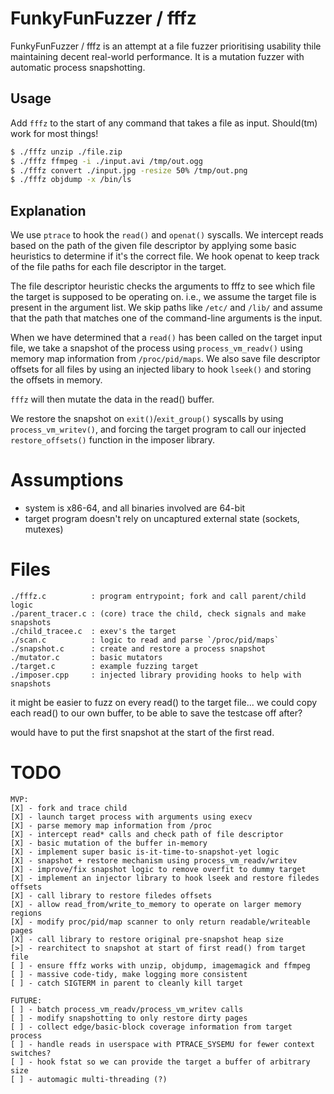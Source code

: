 # FunkyFunFuzzer / fffz

FunkyFunFuzzer / fffz is an attempt at a file fuzzer prioritising usability
thile maintaining decent real-world performance. It is a mutation fuzzer with
automatic process snapshotting.

## Usage
Add `fffz` to the start of any command that takes a file as input. Should(tm)
work for most things!
```sh
$ ./fffz unzip ./file.zip
$ ./fffz ffmpeg -i ./input.avi /tmp/out.ogg
$ ./fffz convert ./input.jpg -resize 50% /tmp/out.png
$ ./fffz objdump -x /bin/ls
```

## Explanation
We use `ptrace` to hook the `read()` and `openat()` syscalls. We intercept
reads based on the path of the given file descriptor by applying some basic
heuristics to determine if it's the correct file. We hook openat to keep track
of the file paths for each file descriptor in the target.

The file descriptor heuristic checks the arguments to fffz to see which file
the target is supposed to be operating on. i.e., we assume the target file is
present in the argument list. We skip paths like `/etc/` and `/lib/` and assume
that the path that matches one of the command-line arguments is the input.

When we have determined that a `read()` has been called on the target input
file, we take a snapshot of the process using `process_vm_readv()` using
memory map information from `/proc/pid/maps`. We also save file descriptor
offsets for all files by using an injected libary to hook `lseek()` and storing
the offsets in memory.

`fffz` will then mutate the data in the read() buffer.

We restore the snapshot on `exit()`/`exit_group()` syscalls by using
`process_vm_writev()`, and forcing the target program to call our injected
`restore_offsets()` function in the imposer library.

# Assumptions
- system is x86-64, and all binaries involved are 64-bit
- target program doesn't rely on uncaptured external state (sockets, mutexes)

# Files
```text
./fffz.c          : program entrypoint; fork and call parent/child logic
./parent_tracer.c : (core) trace the child, check signals and make snapshots
./child_tracee.c  : exev's the target
./scan.c          : logic to read and parse `/proc/pid/maps`
./snapshot.c      : create and restore a process snapshot
./mutator.c       : basic mutators
./target.c        : example fuzzing target
./imposer.cpp     : injected library providing hooks to help with snapshots
```

it might be easier to fuzz on every read() to the target file... we could copy
each read() to our own buffer, to be able to save the testcase off after?

would have to put the first snapshot at the start of the first read.

# TODO
```text
MVP:
[X]	- fork and trace child
[X]	- launch target process with arguments using execv
[X] - parse memory map information from /proc
[X]	- intercept read* calls and check path of file descriptor
[X]	- basic mutation of the buffer in-memory
[X] - implement super basic is-it-time-to-snapshot-yet logic
[X]	- snapshot + restore mechanism using process_vm_readv/writev
[X] - improve/fix snapshot logic to remove overfit to dummy target
[X] - implement an injector library to hook lseek and restore filedes offsets
[X] - call library to restore filedes offsets
[X] - allow read_from/write_to_memory to operate on larger memory regions
[X] - modify proc/pid/map scanner to only return readable/writeable pages
[X] - call library to restore original pre-snapshot heap size
[>] - rearchitect to snapshot at start of first read() from target file
[ ] - ensure fffz works with unzip, objdump, imagemagick and ffmpeg
[ ] - massive code-tidy, make logging more consistent
[ ] - catch SIGTERM in parent to cleanly kill target

FUTURE:
[ ] - batch process_vm_readv/process_vm_writev calls
[ ] - modify snapshotting to only restore dirty pages
[ ] - collect edge/basic-block coverage information from target process
[ ] - handle reads in userspace with PTRACE_SYSEMU for fewer context switches?
[ ] - hook fstat so we can provide the target a buffer of arbitrary size
[ ] - automagic multi-threading (?)
```

